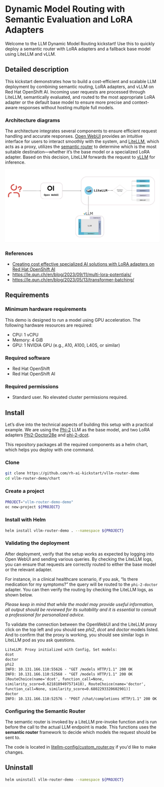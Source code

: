 
# Dynamic Model Routing with Semantic Evaluation and LoRA Adapters
Welcome to the LLM Dynamic Model Routing kickstart! Use this to quickly deploy a semantic router with LoRA adapters and a fallback base model using LiteLLM and vLLM.

## Detailed description
This kickstart demonstrates how to build a cost-efficient and scalable LLM deployment by combining semantic routing, LoRA adapters, and vLLM on Red Hat OpenShift AI. Incoming user requests are processed through LiteLLM, semantically evaluated, and routed to the most appropriate LoRA adapter or the default base model to ensure more precise and context-aware responses without hosting multiple full models.

### Architecture diagrams
The architecture integrates several components to ensure efficient request handling and accurate responses. [Open WebUI](https://openwebui.com/) provides an intuitive interface for users to interact smoothly with the system, and [LiteLLM](https://www.litellm.ai/), which acts as a proxy, utilizes the [semantic router](https://github.com/aurelio-labs/semantic-router) to determine which is the most suitable destination—whether it’s the base model or a specialized LoRA adapter. Based on this decision, LiteLLM forwards the request to [vLLM](https://github.com/vllm-project/vllm) for inference.

![vllm_lora_litellm.jpg](./images/vllm_lora_litellm.jpg)

### References
* [Creating cost effective specialized AI solutions with LoRA adapters on Red Hat OpenShift AI
](https://www.redhat.com/en/blog/creating-cost-effective-specialized-ai-solutions-lora-adapters-red-hat-openshift-ai)
* https://le.qun.ch/en/blog/2023/09/11/multi-lora-potentials/
* https://le.qun.ch/en/blog/2023/05/13/transformer-batching/

## Requirements 

### Minimum hardware requirements
This demo is designed to run a model using GPU acceleration. The following hardware resources are required:
- CPU: 1 vCPU
- Memory: 4 GiB
- GPU: 1 NVIDIA GPU (e.g., A10, A100, L40S, or similar)
  
### Required software
- Red Hat OpenShift
- Red Hat OpenShift AI

### Required permissions
- Standard user. No elevated cluster permissions required.

## Install
Let’s dive into the technical aspects of building this setup with a practical example. We are using the [Phi-2](https://huggingface.co/microsoft/phi-2) LLM as the base model, and two LoRA adapters [Phi2-Doctor28e](https://huggingface.co/petualang/Phi2-Doctor28e/tree/main) and [phi-2-dcot](https://huggingface.co/haritzpuerto/phi-2-dcot).

This repository packages all the required components as a helm chart, which helps you deploy with one command.

### Clone
```bash
git clone https://github.com/rh-ai-kickstart/vllm-router-demo
cd vllm-router-demo/chart
```

### Create a project
```bash
PROJECT="vllm-router-demo-demo"
oc new-project ${PROJECT}
```

### Install with Helm
```bash
helm install vllm-router-demo . --namespace ${PROJECT}
```

### Validating the deployment
After deployment, verify that the setup works as expected by logging into Open WebUI and sending various queries. By checking the LiteLLM logs, you can ensure that requests are correctly routed to either the base model or the relevant adapter.

For instance, in a clinical healthcare scenario, if you ask, “Is there medication for my symptoms?” the query will be routed to the `phi-2-doctor` adapter. You can then verify the routing by checking the LiteLLM logs, as shown below.

_Please keep in mind that while the model may provide useful information, all output should be reviewed for its suitability and it is essential to consult a professional for personalized advice._

To validate the connection between the OpenWebUI and the LiteLLM proxy click on the top left and you should see _phi2_, _dcot_ and _doctor_ models listed. And to confirm that the proxy is working, you should see similar logs in LiteLLM pod as you ask questions.

```
LiteLLM: Proxy initialized with Config, Set models:
dcot
doctor
phi2
INFO: 10.131.166.110:55626 - "GET /models HTTP/1.1" 200 OK
INFO: 10.131.166.110:52568 - "GET /models HTTP/1.1" 200 OK
[RouteChoice(name='dcot', function_call=None, similarity_score=0.6218189497571418), RouteChoice(name='doctor', function_call=None, similarity_score=0.6802293320602901)]
doctor
INFO: 10.131.166.110:52576 - "POST /chat/completions HTTP/1.1" 200 OK
```

### Configuring the Semantic Router

The semantic router is invoked by a LiteLLM pre-invoke function and is run before the call to the actual LLM endpoint is made. This functions uses the **semantic router** framework to decide which models the request should be sent to.

The code is located in [litellm-config/custom_router.py](chart/litellm-configs/custom_router.py) if you'd like to make changes.

## Uninstall
```bash
helm uninstall vllm-router-demo --namespace ${PROJECT} 
```
